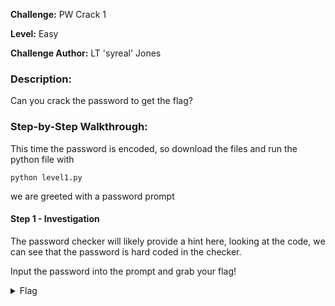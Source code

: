 **Challenge:** PW Crack 1

**Level:** Easy

**Challenge Author:** LT 'syreal' Jones

### Description: 
Can you crack the password to get the flag?

### Step-by-Step Walkthrough:
This time the password is encoded, so download the files and run the python file with

`python level1.py`

we are greeted with a password prompt

#### Step 1 - Investigation
The password checker will likely provide a hint here, looking at the code, we can see that the password is hard coded in the checker.

Input the password into the prompt and grab your flag!

<details><summary>Flag</summary>
    <pre>
    picoCTF{545h_r1ng1ng_56891419}
    </pre>
   </details>